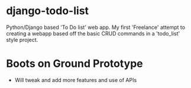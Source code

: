 # django-todo-list
Python/Django based 'To Do list' web app.
My first 'Freelance' attempt to creating a webapp based off the basic CRUD commands in a 'todo_list' style project.
# Boots on Ground Prototype 
- Will tweak and add more features and use of APIs
